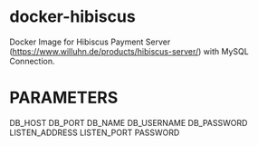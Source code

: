 # docker-hibiscus
Docker Image for Hibiscus Payment Server (https://www.willuhn.de/products/hibiscus-server/) with MySQL Connection.

# PARAMETERS

DB_HOST
DB_PORT
DB_NAME
DB_USERNAME
DB_PASSWORD
LISTEN_ADDRESS
LISTEN_PORT
PASSWORD
